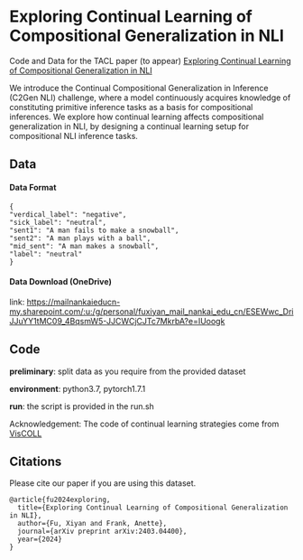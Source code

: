 # Exploring Continual Learning of Compositional Generalization in NLI
Code and Data for the TACL paper (to appear) [Exploring Continual Learning of Compositional Generalization in NLI](https://arxiv.org/pdf/2403.04400)

We introduce the Continual Compositional Generalization in Inference (C2Gen NLI) challenge, where a model continuously acquires knowledge of constituting primitive inference tasks as a basis for compositional inferences. We explore how continual learning affects compositional generalization in NLI, by designing a continual learning setup for compositional NLI inference tasks.
 
## Data
#### Data Format
```
{
"verdical_label": "negative",        
"sick_label": "neutral",    
"sent1": "A man fails to make a snowball", 
"sent2": "A man plays with a ball", 
"mid_sent": "A man makes a snowball",
"label": "neutral"   
}
```

#### Data Download (OneDrive)
link: https://mailnankaieducn-my.sharepoint.com/:u:/g/personal/fuxiyan_mail_nankai_edu_cn/ESEWwc_DriJJuYY1tMC09_4BqsmW5-JJCWCjCJTc7MkrbA?e=IUoogk

## Code
**preliminary**: split data as you require from the provided dataset

**environment**: python3.7, pytorch1.7.1

**run**: the script is provided in the run.sh

Acknowledgement: The code of continual learning strategies come from [VisCOLL](https://github.com/INK-USC/VisCOLL)

## Citations
Please cite our paper if you are using this dataset.
```
@article{fu2024exploring,
  title={Exploring Continual Learning of Compositional Generalization in NLI},
  author={Fu, Xiyan and Frank, Anette},
  journal={arXiv preprint arXiv:2403.04400},
  year={2024}
}
```

